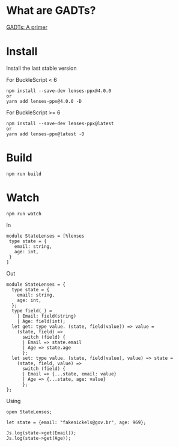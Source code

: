 # What are GADTs?
[GADTs: A primer](https://sketch.sh/s/yH0MJiujNSiofDWOU85loX/)

# Install
Install the last stable version

For BuckleScript < 6
```
npm install --save-dev lenses-ppx@4.0.0
or
yarn add lenses-ppx@4.0.0 -D
```

For BuckleScript >= 6
```
npm install --save-dev lenses-ppx@latest
or
yarn add lenses-ppx@latest -D
```

# Build
```
npm run build
```

# Watch

```
npm run watch
```

In
```reason
module StateLenses = [%lenses
 type state = {
   email: string,
   age: int,
 }
]
```

Out

```reason
module StateLenses = {
  type state = {
    email: string,
    age: int,
  };
  type field(_) =
    | Email: field(string)
    | Age: field(int);
  let get: type value. (state, field(value)) => value =
    (state, field) =>
      switch (field) {
      | Email => state.email
      | Age => state.age
      };
  let set: type value. (state, field(value), value) => state =
    (state, field, value) =>
      switch (field) {
      | Email => {...state, email: value}
      | Age => {...state, age: value}
      };
};
```
Using
```reason
open StateLenses;

let state = {email: "fakenickels@gov.br", age: 969};

Js.log(state->get(Email));
Js.log(state->get(Age));
```
